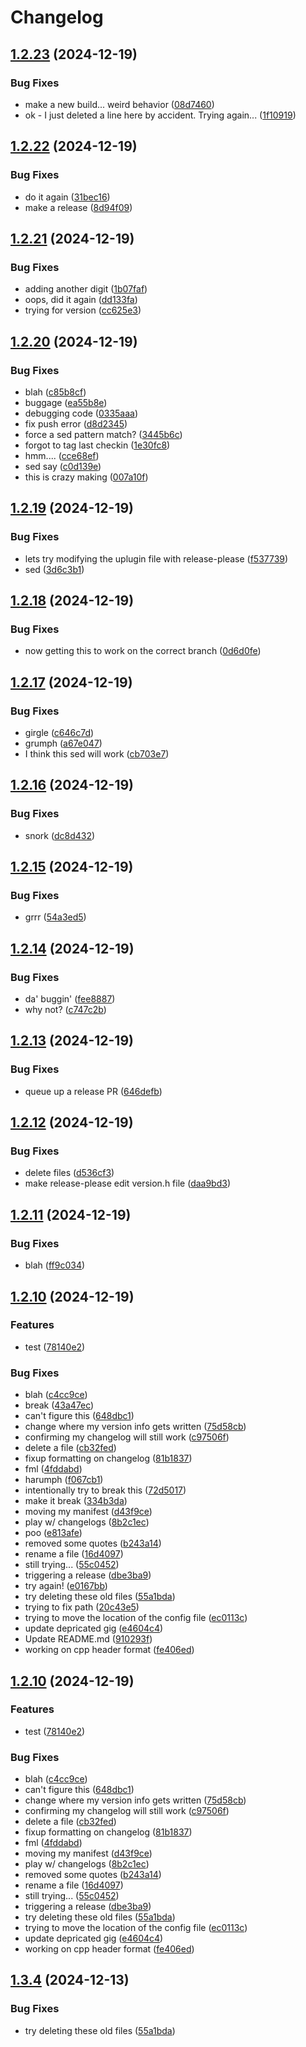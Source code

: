 # Changelog

## [1.2.23](https://github.com/ScottKirvan/ReleasePleaseTest/compare/v1.2.22...v1.2.23) (2024-12-19)


### Bug Fixes

* make a new build... weird behavior ([08d7460](https://github.com/ScottKirvan/ReleasePleaseTest/commit/08d74605b40c059794739e2b77775503f4058ba9))
* ok - I just deleted a line here by accident.  Trying again... ([1f10919](https://github.com/ScottKirvan/ReleasePleaseTest/commit/1f1091909d7a921b76b5ddb40a3ea4d70d28a967))

## [1.2.22](https://github.com/ScottKirvan/ReleasePleaseTest/compare/v1.2.21...v1.2.22) (2024-12-19)


### Bug Fixes

* do it again ([31bec16](https://github.com/ScottKirvan/ReleasePleaseTest/commit/31bec163e0be9b5d67c57c39b3ad6c81d0303d6a))
* make a release ([8d94f09](https://github.com/ScottKirvan/ReleasePleaseTest/commit/8d94f0914b8fc243debe9454502db64484627b48))

## [1.2.21](https://github.com/ScottKirvan/ReleasePleaseTest/compare/v1.2.20...v1.2.21) (2024-12-19)


### Bug Fixes

* adding another digit ([1b07faf](https://github.com/ScottKirvan/ReleasePleaseTest/commit/1b07faf91926c001096466793f846b67a2a254e0))
* oops, did it again ([dd133fa](https://github.com/ScottKirvan/ReleasePleaseTest/commit/dd133fa0f473767d0bdd48f16dc4bb558f3550e6))
* trying for version ([cc625e3](https://github.com/ScottKirvan/ReleasePleaseTest/commit/cc625e34e6eb3fb071410557da4ebec92a0fe675))

## [1.2.20](https://github.com/ScottKirvan/ReleasePleaseTest/compare/v1.2.19...v1.2.20) (2024-12-19)


### Bug Fixes

* blah ([c85b8cf](https://github.com/ScottKirvan/ReleasePleaseTest/commit/c85b8cf1a2986d9b349315fe95c8e1aab5dacb72))
* buggage ([ea55b8e](https://github.com/ScottKirvan/ReleasePleaseTest/commit/ea55b8efbe8c3a5343863f75e26e668c8e27cc96))
* debugging code ([0335aaa](https://github.com/ScottKirvan/ReleasePleaseTest/commit/0335aaaa734f467c6cbf0c1651fc387c28df0cdf))
* fix push error ([d8d2345](https://github.com/ScottKirvan/ReleasePleaseTest/commit/d8d2345bc62b76822b1b59734aa18ca825f8945e))
* force a sed pattern match? ([3445b6c](https://github.com/ScottKirvan/ReleasePleaseTest/commit/3445b6cd335cf60ee16421af5d93a39b1b8d243b))
* forgot to tag last checkin ([1e30fc8](https://github.com/ScottKirvan/ReleasePleaseTest/commit/1e30fc88cdc62d9f1f24435527add208fcd2d0e8))
* hmm.... ([cce68ef](https://github.com/ScottKirvan/ReleasePleaseTest/commit/cce68ef54d2f37706b2115b7b5d5524bf813d136))
* sed say ([c0d139e](https://github.com/ScottKirvan/ReleasePleaseTest/commit/c0d139e29f94e224e69ed3ca4a2174a8aadb33da))
* this is crazy making ([007a10f](https://github.com/ScottKirvan/ReleasePleaseTest/commit/007a10febec14ef53587f4efc9d72e331a0569bd))

## [1.2.19](https://github.com/ScottKirvan/ReleasePleaseTest/compare/v1.2.18...v1.2.19) (2024-12-19)


### Bug Fixes

* lets try modifying the uplugin file with release-please ([f537739](https://github.com/ScottKirvan/ReleasePleaseTest/commit/f537739d7e1b1afc16e5b6132310d71054ab7a7c))
* sed ([3d6c3b1](https://github.com/ScottKirvan/ReleasePleaseTest/commit/3d6c3b19c4363a84b6f08606f90d5540c76203cc))

## [1.2.18](https://github.com/ScottKirvan/ReleasePleaseTest/compare/v1.2.17...v1.2.18) (2024-12-19)


### Bug Fixes

* now getting this to work on the correct branch ([0d6d0fe](https://github.com/ScottKirvan/ReleasePleaseTest/commit/0d6d0fec6e38a89f6c2d1b13e018ca699426a786))

## [1.2.17](https://github.com/ScottKirvan/ReleasePleaseTest/compare/v1.2.16...v1.2.17) (2024-12-19)


### Bug Fixes

* girgle ([c646c7d](https://github.com/ScottKirvan/ReleasePleaseTest/commit/c646c7d4f47257df3103b7f7b2ca32858282b6a0))
* grumph ([a67e047](https://github.com/ScottKirvan/ReleasePleaseTest/commit/a67e04718bbc192916565cb3612dc0abadc64862))
* I think this sed will work ([cb703e7](https://github.com/ScottKirvan/ReleasePleaseTest/commit/cb703e70d69f7dda14d4338747e9e9849c50c9e4))

## [1.2.16](https://github.com/ScottKirvan/ReleasePleaseTest/compare/v1.2.15...v1.2.16) (2024-12-19)


### Bug Fixes

* snork ([dc8d432](https://github.com/ScottKirvan/ReleasePleaseTest/commit/dc8d4326478b8067938fea15421d3253f5bfc3e1))

## [1.2.15](https://github.com/ScottKirvan/ReleasePleaseTest/compare/v1.2.14...v1.2.15) (2024-12-19)


### Bug Fixes

* grrr ([54a3ed5](https://github.com/ScottKirvan/ReleasePleaseTest/commit/54a3ed5fb3f90308864dbbcd875c6407ab5a48ef))

## [1.2.14](https://github.com/ScottKirvan/ReleasePleaseTest/compare/v1.2.13...v1.2.14) (2024-12-19)


### Bug Fixes

* da' buggin' ([fee8887](https://github.com/ScottKirvan/ReleasePleaseTest/commit/fee88872aebe0d33908705cd0ba7c747b3e20ef5))
* why not? ([c747c2b](https://github.com/ScottKirvan/ReleasePleaseTest/commit/c747c2be38c2585913c9e671b7c92beb04750a73))

## [1.2.13](https://github.com/ScottKirvan/ReleasePleaseTest/compare/v1.2.12...v1.2.13) (2024-12-19)


### Bug Fixes

* queue up a release PR ([646defb](https://github.com/ScottKirvan/ReleasePleaseTest/commit/646defb52129d108f0beec86c996823ec259455c))

## [1.2.12](https://github.com/ScottKirvan/ReleasePleaseTest/compare/v1.2.11...v1.2.12) (2024-12-19)


### Bug Fixes

* delete files ([d536cf3](https://github.com/ScottKirvan/ReleasePleaseTest/commit/d536cf3b2bf8b6fbea438f2861a2946185c5aea7))
* make release-please edit version.h file ([daa9bd3](https://github.com/ScottKirvan/ReleasePleaseTest/commit/daa9bd317ab9c41ad35c83b6cbde23e4e1a2f913))

## [1.2.11](https://github.com/ScottKirvan/ReleasePleaseTest/compare/v1.2.10...v1.2.11) (2024-12-19)


### Bug Fixes

* blah ([ff9c034](https://github.com/ScottKirvan/ReleasePleaseTest/commit/ff9c034e752e4e1ed19aba2798013bf8b8da14c9))

## [1.2.10](https://github.com/ScottKirvan/ReleasePleaseTest/compare/v1.3.10...v1.2.10) (2024-12-19)


### Features

* test ([78140e2](https://github.com/ScottKirvan/ReleasePleaseTest/commit/78140e2bddf78c1ab3e3275f95dac20bc87936ae))


### Bug Fixes

* blah ([c4cc9ce](https://github.com/ScottKirvan/ReleasePleaseTest/commit/c4cc9ce88ff3ddafc68f67ee93dafdcd9b3b1bd4))
* break ([43a47ec](https://github.com/ScottKirvan/ReleasePleaseTest/commit/43a47ecfa9ca64f9f5328672a18e57d613a66ae0))
* can't figure this ([648dbc1](https://github.com/ScottKirvan/ReleasePleaseTest/commit/648dbc17b3a4cbe67fd88ed3d2dd96cad8db4428))
* change where my version info gets written ([75d58cb](https://github.com/ScottKirvan/ReleasePleaseTest/commit/75d58cb57ec461a179962bd2d29c115675b881a6))
* confirming my changelog will still work ([c97506f](https://github.com/ScottKirvan/ReleasePleaseTest/commit/c97506f1a626713348d85d95688962df81a8e767))
* delete a file ([cb32fed](https://github.com/ScottKirvan/ReleasePleaseTest/commit/cb32fed84a05809cfc58c95f4acf97e6992a8f6e))
* fixup formatting on changelog ([81b1837](https://github.com/ScottKirvan/ReleasePleaseTest/commit/81b1837cb4691d797e2287c8617e9b00e4e2bbf7))
* fml ([4fddabd](https://github.com/ScottKirvan/ReleasePleaseTest/commit/4fddabddac1597ee8195eaf5b05d3f01ced53c7f))
* harumph ([f067cb1](https://github.com/ScottKirvan/ReleasePleaseTest/commit/f067cb1be7c694fc9cc5be6e4a6dbfc7081e8787))
* intentionally try to break this ([72d5017](https://github.com/ScottKirvan/ReleasePleaseTest/commit/72d50171f1cc616a7c4f7596697e7bd564bdac62))
* make it break ([334b3da](https://github.com/ScottKirvan/ReleasePleaseTest/commit/334b3da7789b8215f7ddaf7041aaefca52d945e6))
* moving my manifest ([d43f9ce](https://github.com/ScottKirvan/ReleasePleaseTest/commit/d43f9cec2eb6c9312a997d508ec41c153db57f6f))
* play w/ changelogs ([8b2c1ec](https://github.com/ScottKirvan/ReleasePleaseTest/commit/8b2c1ec2f9b4a309da7d79b03108b138128ad14e))
* poo ([e813afe](https://github.com/ScottKirvan/ReleasePleaseTest/commit/e813afe5e1726746c49b59c69e01fc5f7b220aa5))
* removed some quotes ([b243a14](https://github.com/ScottKirvan/ReleasePleaseTest/commit/b243a14f35ff0b7403b6d438ee21e8f308d9323b))
* rename a file ([16d4097](https://github.com/ScottKirvan/ReleasePleaseTest/commit/16d4097553c3e02b0c1a629889daae399162f609))
* still trying... ([55c0452](https://github.com/ScottKirvan/ReleasePleaseTest/commit/55c0452f8a37d880da903bc471d17ac98d854d5c))
* triggering a release ([dbe3ba9](https://github.com/ScottKirvan/ReleasePleaseTest/commit/dbe3ba949ddcd18d1584099d9f56963b1da10404))
* try again! ([e0167bb](https://github.com/ScottKirvan/ReleasePleaseTest/commit/e0167bb3ad8e96a4cd6a26ea96ff6244b721da46))
* try deleting these old files ([55a1bda](https://github.com/ScottKirvan/ReleasePleaseTest/commit/55a1bda2e8c36d98adce4ca62dc61fcbcf96f94b))
* trying to fix path ([20c43e5](https://github.com/ScottKirvan/ReleasePleaseTest/commit/20c43e57a6f1c25bf48bec0ce4dd9f3faac7e39b))
* trying to move the location of the config file ([ec0113c](https://github.com/ScottKirvan/ReleasePleaseTest/commit/ec0113cf619f266705f9a4a65b948f42281ef107))
* update depricated gig ([e4604c4](https://github.com/ScottKirvan/ReleasePleaseTest/commit/e4604c4670077810bb5c7b798dcff76c4d891668))
* Update README.md ([910293f](https://github.com/ScottKirvan/ReleasePleaseTest/commit/910293fc921118cfc1d11852825b521fe03a962e))
* working on cpp header format ([fe406ed](https://github.com/ScottKirvan/ReleasePleaseTest/commit/fe406edc220a5cc5f2557dc272da6e73d8121002))

## [1.2.10](https://github.com/ScottKirvan/ReleasePleaseTest/compare/v1.2.3...v1.2.10) (2024-12-19)


### Features

* test ([78140e2](https://github.com/ScottKirvan/ReleasePleaseTest/commit/78140e2bddf78c1ab3e3275f95dac20bc87936ae))


### Bug Fixes

* blah ([c4cc9ce](https://github.com/ScottKirvan/ReleasePleaseTest/commit/c4cc9ce88ff3ddafc68f67ee93dafdcd9b3b1bd4))
* can't figure this ([648dbc1](https://github.com/ScottKirvan/ReleasePleaseTest/commit/648dbc17b3a4cbe67fd88ed3d2dd96cad8db4428))
* change where my version info gets written ([75d58cb](https://github.com/ScottKirvan/ReleasePleaseTest/commit/75d58cb57ec461a179962bd2d29c115675b881a6))
* confirming my changelog will still work ([c97506f](https://github.com/ScottKirvan/ReleasePleaseTest/commit/c97506f1a626713348d85d95688962df81a8e767))
* delete a file ([cb32fed](https://github.com/ScottKirvan/ReleasePleaseTest/commit/cb32fed84a05809cfc58c95f4acf97e6992a8f6e))
* fixup formatting on changelog ([81b1837](https://github.com/ScottKirvan/ReleasePleaseTest/commit/81b1837cb4691d797e2287c8617e9b00e4e2bbf7))
* fml ([4fddabd](https://github.com/ScottKirvan/ReleasePleaseTest/commit/4fddabddac1597ee8195eaf5b05d3f01ced53c7f))
* moving my manifest ([d43f9ce](https://github.com/ScottKirvan/ReleasePleaseTest/commit/d43f9cec2eb6c9312a997d508ec41c153db57f6f))
* play w/ changelogs ([8b2c1ec](https://github.com/ScottKirvan/ReleasePleaseTest/commit/8b2c1ec2f9b4a309da7d79b03108b138128ad14e))
* removed some quotes ([b243a14](https://github.com/ScottKirvan/ReleasePleaseTest/commit/b243a14f35ff0b7403b6d438ee21e8f308d9323b))
* rename a file ([16d4097](https://github.com/ScottKirvan/ReleasePleaseTest/commit/16d4097553c3e02b0c1a629889daae399162f609))
* still trying... ([55c0452](https://github.com/ScottKirvan/ReleasePleaseTest/commit/55c0452f8a37d880da903bc471d17ac98d854d5c))
* triggering a release ([dbe3ba9](https://github.com/ScottKirvan/ReleasePleaseTest/commit/dbe3ba949ddcd18d1584099d9f56963b1da10404))
* try deleting these old files ([55a1bda](https://github.com/ScottKirvan/ReleasePleaseTest/commit/55a1bda2e8c36d98adce4ca62dc61fcbcf96f94b))
* trying to move the location of the config file ([ec0113c](https://github.com/ScottKirvan/ReleasePleaseTest/commit/ec0113cf619f266705f9a4a65b948f42281ef107))
* update depricated gig ([e4604c4](https://github.com/ScottKirvan/ReleasePleaseTest/commit/e4604c4670077810bb5c7b798dcff76c4d891668))
* working on cpp header format ([fe406ed](https://github.com/ScottKirvan/ReleasePleaseTest/commit/fe406edc220a5cc5f2557dc272da6e73d8121002))

## [1.3.4](https://github.com/ScottKirvan/ReleasePleaseTest/compare/v1.3.3...v1.3.4) (2024-12-13)


### Bug Fixes

* try deleting these old files ([55a1bda](https://github.com/ScottKirvan/ReleasePleaseTest/commit/55a1bda2e8c36d98adce4ca62dc61fcbcf96f94b))
